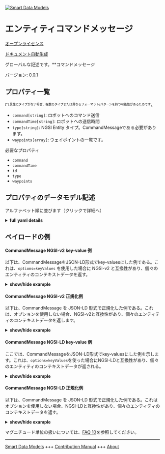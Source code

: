 <!-- 10-Header -->  
[![Smart Data Models](https://smartdatamodels.org/wp-content/uploads/2022/01/SmartDataModels_logo.png "Logo")](https://smartdatamodels.org)  
エンティティコマンドメッセージ  
===============<!-- /10-Header -->  
<!-- 15-License -->  
[オープンライセンス](https://github.com/smart-data-models//dataModel.AutonomousMobileRobot/blob/master/CommandMessage/LICENSE.md)  
[ドキュメント自動生成](https://docs.google.com/presentation/d/e/2PACX-1vTs-Ng5dIAwkg91oTTUdt8ua7woBXhPnwavZ0FxgR8BsAI_Ek3C5q97Nd94HS8KhP-r_quD4H0fgyt3/pub?start=false&loop=false&delayms=3000#slide=id.gb715ace035_0_60)  
<!-- /15-License -->  
<!-- 20-Description -->  
グローバルな記述です。**コマンドメッセージ  
バージョン: 0.0.1  
<!-- /20-Description -->  
<!-- 30-PropertiesList -->  

## プロパティ一覧  

<sup><sub>[*] 属性にタイプがない場合、複数のタイプまたは異なるフォーマット/パターンを持つ可能性があるためです</sub></sup>。  
- `command[string]`: ロボットへのコマンド送信  - `commandTime[string]`: ロボットへの送信時間  - `type[string]`: NGSI Entity タイプ。CommandMessageである必要があります。  - `waypoints[array]`: ウェイポイントの一覧です。  <!-- /30-PropertiesList -->  
<!-- 35-RequiredProperties -->  
必要なプロパティ  
- `command`  - `commandTime`  - `id`  - `type`  - `waypoints`  <!-- /35-RequiredProperties -->  
<!-- 40-RequiredProperties -->  
<!-- /40-RequiredProperties -->  
<!-- 50-DataModelHeader -->  
## プロパティのデータモデル記述  
アルファベット順に並びます（クリックで詳細へ）  
<!-- /50-DataModelHeader -->  
<!-- 60-ModelYaml -->  
<details><summary><strong>full yaml details</strong></summary>    
```yaml  
CommandMessage:    
  description: 'Command message'    
  properties:    
    command:    
      description: 'Command sent to the robot'    
      type: string    
      x-ngsi:    
        type: Property    
    commandTime:    
      description: 'Sent time to the robot'    
      format: date-time    
      type: string    
      x-ngsi:    
        type: Property    
    type:    
      description: 'NGSI Entity type. It has to be CommandMessage'    
      enum:    
        - CommandMessage    
      type: string    
      x-ngsi:    
        type: Property    
    waypoints:    
      description: 'List of waypoints.'    
      items:    
        additionalProperties: false    
        properties:    
          geographicPoint:    
            additionalProperties: true    
            description: 'Property. Point in geographic coordinates'    
            properties:    
              altitude:    
                default: 0.0    
                description: 'Property. Simple coordinate of a point'    
                type: number    
              latitude:    
                allOf:    
                  - default: 0.0    
                    description: 'Property. Simple coordinate of a point'    
                    type: number    
                  - maximum: 90    
                    minimum: -90    
              longitude:    
                allOf:    
                  - default: 0.0    
                    description: 'Property. Simple coordinate of a point'    
                    type: number    
                  - maximum: 180    
                    minimum: -180    
            required:    
              - latitude    
              - longitude    
              - altitude    
            type: object    
          mapId:    
            description: 'Property. Map ID'    
            type: string    
          orientation2D:    
            additionalProperties: true    
            description: 'Property. 2D Angle of an element'    
            properties:    
              theta:    
                default: 0.0    
                description: 'Property. Simple measurement of an angle'    
                type: number    
            required:    
              - theta    
            type: object    
          orientation3D:    
            additionalProperties: true    
            description: 'Property. 3D Angles of an element'    
            properties:    
              pitch:    
                default: 0.0    
                description: 'Property. Simple measurement of an angle'    
                type: number    
              roll:    
                default: 0.0    
                description: 'Property. Simple measurement of an angle'    
                type: number    
              yaw:    
                default: 0.0    
                description: 'Property. Simple measurement of an angle'    
                type: number    
            required:    
              - roll    
              - pitch    
              - yaw    
            type: object    
          point2D:    
            additionalProperties: true    
            description: 'Property. Point in 2D as a two simple coordinates x and y'    
            properties:    
              x:    
                default: 0.0    
                description: 'Property. Simple coordinate of a point'    
                type: number    
              y:    
                default: 0.0    
                description: 'Property. Simple coordinate of a point'    
                type: number    
            required:    
              - x    
              - y    
            type: object    
          point3D:    
            additionalProperties: true    
            description: 'Property. Point in 3D as a three simple coordinates x, y and z'    
            properties:    
              x:    
                default: 0.0    
                description: 'Property. Simple coordinate of a point'    
                type: number    
              y:    
                default: 0.0    
                description: 'Property. Simple coordinate of a point'    
                type: number    
              z:    
                default: 0.0    
                description: 'Property. Simple coordinate of a point'    
                type: number    
            required:    
              - x    
              - y    
              - z    
            type: object    
          speed:    
            description: 'Property. Robot speed between coordinates of waypoints[m/s]'    
            type: number    
        type: object    
      type: array    
      x-ngsi:    
        type: Property    
  required:    
    - id    
    - type    
    - commandTime    
    - command    
    - waypoints    
  type: object    
  x-derived-from: ""    
  x-disclaimer: 'Redistribution and use in source and binary forms, with or without modification, are permitted  provided that the license conditions are met. Copyleft (c) 2021 Contributors to Smart Data Models Program'    
  x-license-url: https://github.com/smart-data-models/dataModel.AutonomousMobileRobot/blob/master/CommandMessage/LICENSE.md    
  x-model-schema: https://smart-data-models.github.io/datamodel.AutonomousMobileRobot/CommandMessage/schema.json    
  x-model-tags: ""    
  x-version: 0.0.1    
```  
</details>    
<!-- /60-ModelYaml -->  
<!-- 70-MiddleNotes -->  
<!-- /70-MiddleNotes -->  
<!-- 80-Examples -->  
## ペイロードの例  
#### CommandMessage NGSI-v2 key-value 例  
以下は、CommandMessageをJSON-LD形式でkey-valuesにした例である。これは、`options=keyValues` を使用した場合に NGSI-v2 と互換性があり、個々のエンティティのコンテキストデータを返す。  
<details><summary><strong>show/hide example</strong></summary>    
```json  
{  
  "id": "Robot:Mega_rover:01",  
  "type": "CommandMessage",  
  "commandTime": "2019-06-07T08:39:40.064+09:00",  
  "command": "navi",  
  "waypoints": [  
    {  
      "point2D": {  
        "x": 0.503,  
        "y": 0.0  
      }  
    },  
    {  
      "point2D": {  
        "x": 3.411,  
        "y": 0.0  
      }  
    },  
    {  
      "point2D": {  
        "x": 3.411,  
        "y": 2.81  
      },  
      "orientation2D": {  
        "theta": 0.0  
      }  
    }  
  ]  
}  
```  
</details>  
#### CommandMessage NGSI-v2 正規化例  
以下は、CommandMessage を JSON-LD 形式で正規化した例である。これは、オプションを使用しない場合、NGSI-v2と互換性があり、個々のエンティティのコンテキストデータを返します。  
<details><summary><strong>show/hide example</strong></summary>    
```json  
{  
  "id": "Robot:Mega_rover:01",  
  "type": "CommandMessage",  
  "commandTime": {  
    "type": "Date-Time",  
    "value": "2019-06-07T08:39:40.064+09:00"  
  },  
  "command": {  
    "type": "Text",  
    "value": "navi"  
  },  
  "waypoints": {  
    "type": "array",  
    "value": [  
      {  
        "point2D": {  
          "x": 0.503,  
          "y": 0.0  
        }  
      },  
      {  
        "point2D": {  
          "x": 3.411,  
          "y": 0.0  
        }  
      },  
      {  
        "point2D": {  
          "x": 3.411,  
          "y": 2.81  
        },  
        "orientation2D": {  
          "theta": 0.0  
        }  
      }  
    ]  
  }  
}  
```  
</details>  
#### CommandMessage NGSI-LD key-value 例  
ここでは、CommandMessageをJSON-LD形式でkey-valuesにした例を示します。これは、`options=keyValues`を使った場合にNGSI-LDと互換性があり、個々のエンティティのコンテキストデータが返される。  
<details><summary><strong>show/hide example</strong></summary>    
```json  
{  
  "id": "urn:ngsi-ld:Robot:Mega_rover:01",  
  "type": "CommandMessage",  
  "commandTime": "2019-06-07T08:39:40.064+09:00",  
  "command": "navi",  
  "waypoints": [  
    {  
      "point2D": {  
        "x": 0.503,  
        "y": 0.0  
      }  
    },  
    {  
      "point2D": {  
        "x": 3.411,  
        "y": 0.0  
      }  
    },  
    {  
      "point2D": {  
        "x": 3.411,  
        "y": 2.81  
      },  
      "orientation2D": {  
        "theta": 0.0  
      }  
    }  
  ],  
  "@context": [  
    "https://raw.githubusercontent.com/smart-data-models/dataModel.AutonomousMobileRobot/master/context.jsonld"  
  ]  
}  
```  
</details>  
#### CommandMessage NGSI-LD 正規化例  
以下は、CommandMessage を JSON-LD 形式で正規化した例である。これはオプションを使用しない場合、NGSI-LDと互換性があり、個々のエンティティのコンテキストデータを返す。  
<details><summary><strong>show/hide example</strong></summary>    
```json  
{  
  "id": "urn:ngsi-ld:Robot:Mega_rover:01",  
  "type": "CommandMessage",  
  "commandTime": {  
    "type": "Property",  
    "value": {  
      "@type": "Date-Time",  
      "@value": "2019-06-07T08:39:40.064+09:00"  
    }  
  },  
  "command": {  
    "type": "Property",  
    "value": "navi"  
  },  
  "waypoints": {  
    "type": "Property",  
    "value": [  
      {  
        "point2D": {  
          "x": 0.503,  
          "y": 0.0  
        }  
      },  
      {  
        "point2D": {  
          "x": 3.411,  
          "y": 0.0  
        }  
      },  
      {  
        "point2D": {  
          "x": 3.411,  
          "y": 2.81  
        },  
        "orientation2D": {  
          "theta": 0.0  
        }  
      }  
    ]  
  },  
  "@context": [  
    "https://raw.githubusercontent.com/smart-data-models/dataModel.AutonomousMobileRobot/master/context.jsonld"  
  ]  
}  
```  
</details><!-- /80-Examples -->  
<!-- 90-FooterNotes -->  
<!-- /90-FooterNotes -->  
<!-- 95-Units -->  
マグニチュード単位の扱いについては、[FAQ 10](https://smartdatamodels.org/index.php/faqs/)を参照してください。  
<!-- /95-Units -->  
<!-- 97-LastFooter -->  
---  
[Smart Data Models](https://smartdatamodels.org) +++ [Contribution Manual](https://bit.ly/contribution_manual) +++ [About](https://bit.ly/Introduction_SDM)<!-- /97-LastFooter -->  

